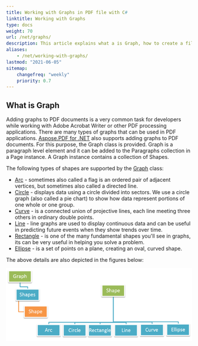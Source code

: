 ```yaml
---
title: Working with Graphs in PDF file with C#
linktitle: Working with Graphs
type: docs
weight: 70
url: /net/graphs/
description: This article explains what a is Graph, how to create a filled rectangle object, how to add text inside a graph object, how to add a line object to PDF and etc.
aliases:
    - /net/working-with-graphs/
lastmod: "2021-06-05"
sitemap:
    changefreq: "weekly"
    priority: 0.7
---
```


## What is Graph

Adding graphs to PDF documents is a very common task for developers while working with Adobe Acrobat Writer or other PDF processing applications. There are many types of graphs that can be used in PDF applications.
[Aspose.PDF for .NET](/pdf/net/) also supports adding graphs to PDF documents. For this purpose, the Graph class is provided. Graph is a paragraph level element and it can be added to the Paragraphs collection in a Page instance. A Graph instance contains a collection of Shapes.

The following types of shapes are supported by the [Graph](https://apireference.aspose.com/pdf/net/aspose.pdf.drawing/graph) class:

- [Arc](/pdf/net/add-arc/) - sometimes also called a flag is an ordered pair of adjacent vertices, but sometimes also called a directed line.
- [Circle](/pdf/net/add-circle/) - displays data using a circle divided into sectors. We use a circle graph (also called a pie chart) to show how data represent portions of one whole or one group.
- [Curve](/pdf/net/add-curve/) - is a connected union of projective lines, each line meeting three others in ordinary double points.
- [Line](/pdf/net/add-line) - line graphs are used to display continuous data and can be useful in predicting future events when they show trends over time.
- [Rectangle](/pdf/net/add-rectangle/) - is one of the many fundamental shapes you'll see in graphs, its can be very useful in helping you solve a problem.
- [Ellipse](/pdf/net/add-ellipse/) - is a set of points on a plane, creating an oval, curved shape.

The above details are also depicted in the figures below:

![Figures in Graphs](OZ8BReG.png)

